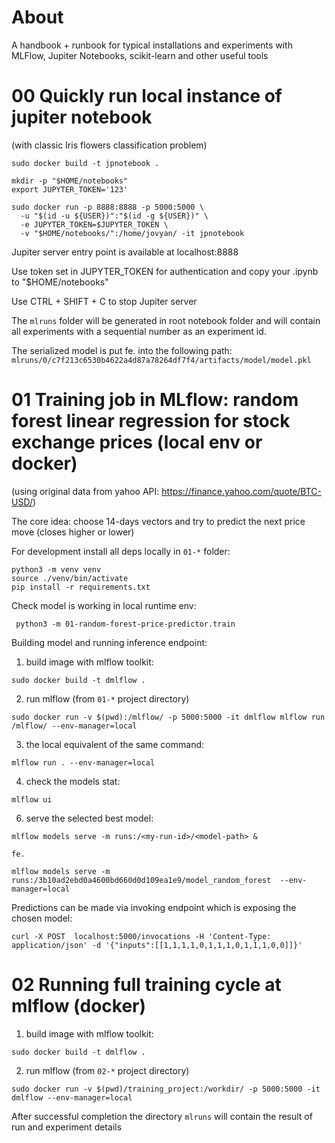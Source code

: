 # About 

A handbook + runbook for typical installations and experiments with MLFlow, Jupiter Notebooks, scikit-learn and other useful tools

# 00 Quickly run local instance of jupiter notebook

(with classic Iris flowers classification problem)

```shell
sudo docker build -t jpnotebook .

mkdir -p "$HOME/notebooks"
export JUPYTER_TOKEN='123'

sudo docker run -p 8888:8888 -p 5000:5000 \
  -u "$(id -u ${USER})":"$(id -g ${USER})" \
  -e JUPYTER_TOKEN=$JUPYTER_TOKEN \
  -v "$HOME/notebooks/":/home/jovyan/ -it jpnotebook
```
Jupiter server entry point is available at localhost:8888

Use token set in JUPYTER_TOKEN for authentication and copy your .ipynb to "$HOME/notebooks" 

Use CTRL + SHIFT + C to stop Jupiter server

The `mlruns` folder will be generated in root notebook folder and will contain all experiments 
with a sequential number as an experiment id.  

The serialized model is put fe. into the following path:
`mlruns/0/c7f213c6530b4622a4d87a78264df7f4/artifacts/model/model.pkl`

# 01 Training job in MLflow: random forest linear regression for stock exchange prices (local env or docker)

(using original data from yahoo API: https://finance.yahoo.com/quote/BTC-USD/)

The core idea: choose 14-days vectors and try to predict the next price move (closes higher or lower)

For development install all deps locally in `01-*` folder:

```shell
python3 -m venv venv
source ./venv/bin/activate
pip install -r requirements.txt
```

Check model is working in local runtime env:

```shell
 python3 -m 01-random-forest-price-predictor.train
```

Building model and running inference endpoint:

1) build image with mlflow toolkit:

```shell
sudo docker build -t dmlflow .
```

2) run mlflow (from `01-*` project directory)

```shell
sudo docker run -v $(pwd):/mlflow/ -p 5000:5000 -it dmlflow mlflow run /mlflow/ --env-manager=local
```

3) the local equivalent of the same command:

```shell
mlflow run . --env-manager=local
```

4) check the models stat:

```shell
mlflow ui
```

6) serve the selected best model:

```shell
mlflow models serve -m runs:/<my-run-id>/<model-path> &

fe.

mlflow models serve -m runs:/3b10ad2ebd0a4600bd660d0d109ea1e9/model_random_forest  --env-manager=local
```
Predictions can be made via invoking endpoint which is exposing the chosen model:

```shell
curl -X POST  localhost:5000/invocations -H 'Content-Type: application/json' -d '{"inputs":[[1,1,1,1,0,1,1,1,0,1,1,1,0,0]]}'
```

# 02 Running full training cycle at mlflow (docker)

1) build image with mlflow toolkit:

```shell
sudo docker build -t dmlflow .
```

2) run mlflow (from `02-*` project directory)

```shell
sudo docker run -v $(pwd)/training_project:/workdir/ -p 5000:5000 -it dmlflow --env-manager=local
```

After successful completion the directory `mlruns` will contain the result of run and experiment details